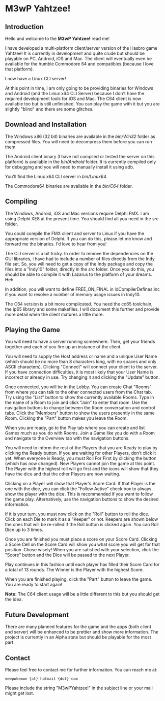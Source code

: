 # M3wP Yahtzee!

## Introduction
Hello and welcome to the **M3wP Yahtzee!** read me!

I have developed a multi-platform client/server version of the Hasbro game Yahtzee!  It is currently in development and quite crude but should be playable on PC, Android, iOS and Mac.  The client will eventually even be available for the humble Commodore 64 and compatibles (because I love that platform).

I now have a Linux CLI server!   

At this point in time, I am only going to be providing binaries for Windows and Android (and the Linux x64 CLI Server) because I don't have the required development tools for iOS and Mac.  The C64 client is now available too but is still unfinished.  You can play the game with it but you are slightly "blind" and there are some glitches.

## Download and Installation
The Windows x86 (32 bit) binaries are available in the _bin/Win32_ folder as compressed files.  You will need to decompress them before you can run them.

The Android client binary (I have not compiled or tested the server on this platform) is available in the _bin/Android_ folder.  It is currently compiled only for debugging and you will need to manually install it using adb.

You'll find the Linux x64 CLI server in _bin/Linux64_.

The Commodore64 binaries are available in the _bin/C64_ folder.

## Compiling
The Windows, Android, iOS and Mac versions require Delphi FMX.  I am using Delphi XE8 at the present time.  You should find all you need in the _src_ folder.

You could compile the FMX client and server to Linux if you have the appropriate version of Delphi.  If you can do this, please let me know and forward me the binaries.  I'd love to hear from you!

The CLI server is a bit tricky.  In order to remove the dependencies on the GUI libraries, I have had to include a number of files directly from the Indy file set.  So, you will need to get a copy of the Indy package and copy the files into a "Indy10" folder, directly in the _src_ folder.  Once you do this, you should be able to compile it with Lazarus to the platform of your dreams.  Heh. 

In addition, you will want to define FREE_ON_FINAL in IdCompilerDefines.inc if you want to resolve a number of memory usage issues in Indy10.

The C64 version is a bit more complicated.  You need the cc65 toolchain, the ip65 library and some makefiles.  I will document this further and provide more detail when the client matures a little more.

## Playing the Game
You will need to have a server running somewhere.  Then, get your friends together and each of you fire up an instance of the client.

You will need to supply the Host address or name and a unique User Name (which should be no more than 8 characters long, with no spaces and only ASCII characters).  Clicking "Connect" will connect your client to the server.  If you have connection difficulties, it is most likely that your User Name is incorrect or already in use.  Try changing it and clicking the "Update" button.

Once connected, you will be in the Lobby.  You can create Chat "Rooms" from where you can talk to the other connected users from the Chat tab.  Try using the "List" button to show the currently available Rooms.  Type in the name of a Room to join and click "Join" to enter that room.  Use the navigation buttons to change between the Room conversation and control tabs.  Click the "Members" button to show the users presently in the same Room.  Clicking the "Part" button makes you leave the Room.

When you are ready, go to the Play tab where you can create and list Games much as you do with Rooms.  Join a Game like you do with a Room and navigate to the Overview tab with the navigation buttons.

You will need to inform the rest of the Players that you are Ready to play by clicking the Ready button.  If you are waiting for other Players, don't click it yet.  When everyone is Ready, you must Roll For First by clicking the button (which has now changed).  New Players cannot join the game at this point.  The Player with the highest roll will go first and the icons will show that they have the dice and that the other Players are now waiting.

Clicking on a Player will show that Player's Score Card.  If that Player is the one with the dice, you can click the "Follow Active" check box to always show the player with the dice.  This is recommended if you want to follow the game play.  Alternatively, use the navigation buttons to show the desired information.

If it is your turn, you must now click on the "Roll" button to roll the dice.  Click on each Die to mark it as a "Keeper" or not.  Keepers are shown below the ones that will be re-rolled if the Roll button is clicked again.  You can Roll Dice up to 3 times.

Once you are finished you must place a score on your Score Card.  Clicking a Score Cell on the Score Card will show you what score you will get for that position.  Chose wisely!  When you are satisfied with your selection, click the "Score" button and the Dice will be passed to the next Player.

Play continues in this fashion until each player has filled their Score Card for a total of 13 rounds.  The Winner is the Player with the highest Score.

When you are finished playing, click the "Part" button to leave the game.  You are ready to start again!

**Note:**  The C64 client usage will be a little different to this but you should get the idea.

## Future Development
There are many planned features for the game and the apps (both client and server) will be enhanced to be prettier and show more information.  The project is currently in an Alpha state but should be playable for the most part.

## Contact
Please feel free to contact me for further information.  You can reach me at:
	
	mewpokemon {at} hotmail {dot} com

Please include the string "M3wPYahtzee!" in the subject line or your mail might get lost.